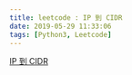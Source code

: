 ```yaml
---
title: leetcode : IP 到 CIDR
date: 2019-05-29 11:33:06
tags: [Python3, Leetcode]
---
```


[IP 到 CIDR](https://leetcode-cn.com/problems/ip-to-cidr/)

